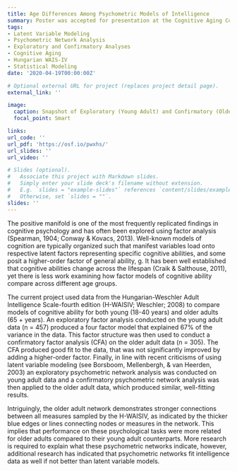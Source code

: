 ```yaml
---
title: Age Differences Among Psychometric Models of Intelligence 
summary: Poster was accepted for presentation at the Cognitive Aging Conference (April, 2020) that was postponed and eventually canceled due to the COVID-19 global pandemic.
tags:
- Latent Variable Modeling
- Psychometric Network Analysis
- Exploratory and Confirmatory Analyses
- Cognitive Aging
- Hungarian WAIS-IV
- Statistical Modeling
date: '2020-04-19T00:00:00Z'

# Optional external URL for project (replaces project detail page).
external_link: ''

image:
  caption: Snapshot of Exploratory (Young Adult) and Confirmatory (Older Adult) Psychometric Networks
  focal_point: Smart

links:
url_code: ''
url_pdf: 'https://osf.io/pwxhs/'
url_slides: ''
url_video: ''

# Slides (optional).
#   Associate this project with Markdown slides.
#   Simply enter your slide deck's filename without extension.
#   E.g. `slides = "example-slides"` references `content/slides/example-slides.md`.
#   Otherwise, set `slides = ""`.
slides: ''
---
```


The positive manifold is one of the most frequently replicated findings in cognitive psychology and has often been explored using factor analysis (Spearman, 1904; Conway & Kovacs, 2013). Well-known models of cognition are typically organized such that manifest variables load onto respective latent factors representing specific cognitive abilities, and some posit a higher-order factor of general ability, g. It has been well established that cognitive abilities change across the lifespan (Craik & Salthouse, 2011), yet there is less work examining how factor models of cognitive ability compare across different age groups. 

The current project used data from the Hungarian-Weschler Adult Intelligence Scale-fourth edition (H-WAISIV; Weschler; 2008) to compare models of cognitive ability for both young (18-40 years) and older adults (65 + years). An exploratory factor analysis conducted on the young adult data (n = 457) produced a four factor model that explained 67% of the variance in the data. This factor structure was then used to conduct a confirmatory factor analysis (CFA) on the older adult data (n = 305). The CFA produced good fit to the data, that was not significantly improved by adding a higher-order factor. Finally, in line with recent criticisms of using latent variable modeling (see Borsboom, Mellenbergh, & van Heerden, 2003) an exploratory psychometric network analysis was conducted on young adult data and a confirmatory psychometric network analysis was then applied to the older adult data, which produced similar, well-fitting results.

Intriguingly, the older adult network demonstrates stronger connections between all measures sampled by the H-WAISIV, as indicated by the thicker blue edges or lines connecting nodes or measures in the network. This implies that performance on these psychological tasks were more related for older adults compared to their young adult counterparts. More research is required to explain what these psychometric networks indicate, however, additional research has indicated that psychometric networks fit intelligence data as well if not better than latent variable models. 